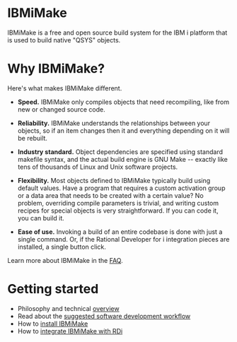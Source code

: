 # IBMiMake
IBMiMake is a free and open source build system for the IBM i platform that is used to build native "QSYS" objects.

# Why IBMiMake?
Here's what makes IBMiMake different.

* **Speed.**  IBMiMake only compiles objects that need recompiling, like from new or changed source code.

* **Reliability.**  IBMiMake understands the relationships between your objects, so if an item changes then it and everything depending on it will be rebuilt.

* **Industry standard.**  Object dependencies are specified using standard makefile syntax, and the actual build engine is GNU Make -- exactly like tens of thousands of Linux and Unix software projects.

* **Flexibility.**  Most objects defined to IBMiMake typically build using default values.  Have a program that requires a custom activation group or a data area that needs to be created with a certain value?  No problem, overriding compile parameters is trivial, and writing custom recipes for special objects is very straightforward.  If you can code it, you can build it.

* **Ease of use.**  Invoking a build of an entire codebase is done with just a single command.  Or, if the Rational Developer for i integration pieces are installed, a single button click.

Learn more about IBMiMake in the [FAQ](Docs/FAQ.md).

# Getting started
* Philosophy and technical [overview](Overview.md)
* Read about the [suggested software development workflow](Docs/Workflow.md)
* How to [install IBMiMake](Docs/Install_IBMiMake.md)
* How to [integrate IBMiMake with RDi](https://github.com/s4isystems/ibm-i-make/wiki/Integrate-RDi)
